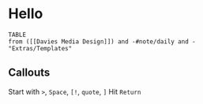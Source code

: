 # Hello

```dataview
TABLE
from ([[Davies Media Design]]) and -#note/daily and -"Extras/Templates"
```

## Callouts

Start with `>`, `Space`, `[!`, `quote`, `]`
Hit `Return`



